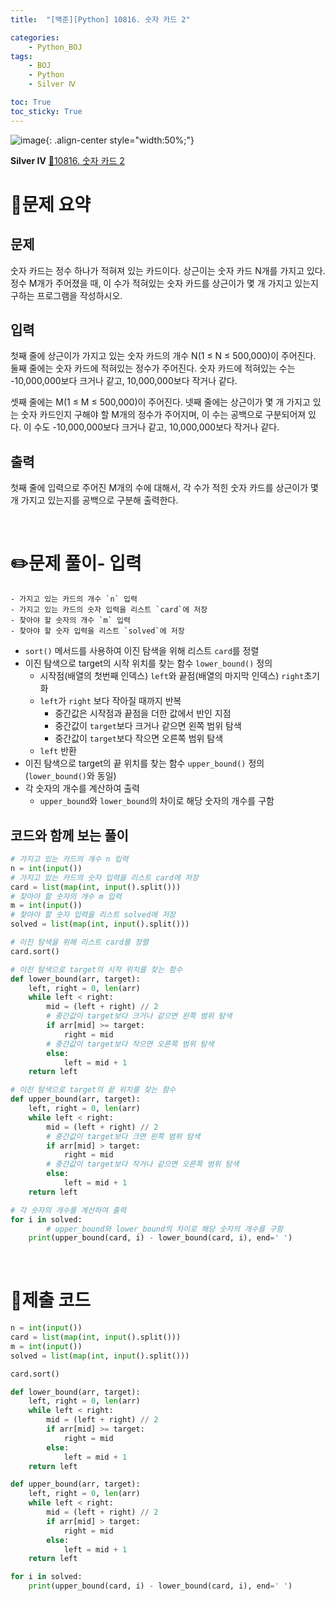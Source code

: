 ```yaml
---
title:  "[백준][Python] 10816. 숫자 카드 2" 

categories: 
    - Python_BOJ
tags: 
    - BOJ
    - Python
    - Silver Ⅳ

toc: True
toc_sticky: True
---
```

![image](https://github.com/user-attachments/assets/32319fe8-99e9-4031-b5d1-9f1909b510dc){: .align-center style="width:50%;"}

**Silver Ⅳ** 
[🔗10816. 숫자 카드 2](https://www.acmicpc.net/problem/10816)

# 📝문제 요약
## 문제

숫자 카드는 정수 하나가 적혀져 있는 카드이다. 상근이는 숫자 카드 N개를 가지고 있다. 정수 M개가 주어졌을 때, 이 수가 적혀있는 숫자 카드를 상근이가 몇 개 가지고 있는지 구하는 프로그램을 작성하시오.

## 입력

첫째 줄에 상근이가 가지고 있는 숫자 카드의 개수 N(1 ≤ N ≤ 500,000)이 주어진다. 둘째 줄에는 숫자 카드에 적혀있는 정수가 주어진다. 숫자 카드에 적혀있는 수는 -10,000,000보다 크거나 같고, 10,000,000보다 작거나 같다.

셋째 줄에는 M(1 ≤ M ≤ 500,000)이 주어진다. 넷째 줄에는 상근이가 몇 개 가지고 있는 숫자 카드인지 구해야 할 M개의 정수가 주어지며, 이 수는 공백으로 구분되어져 있다. 이 수도 -10,000,000보다 크거나 같고, 10,000,000보다 작거나 같다.

## 출력

첫째 줄에 입력으로 주어진 M개의 수에 대해서, 각 수가 적힌 숫자 카드를 상근이가 몇 개 가지고 있는지를 공백으로 구분해 출력한다.


<br>

# ✏️문제 풀이- 입력
    - 가지고 있는 카드의 개수 `n` 입력
    - 가지고 있는 카드의 숫자 입력을 리스트 `card`에 저장
    - 찾아야 할 숫자의 개수 `m` 입력
    - 찾아야 할 숫자 입력을 리스트 `solved`에 저장
- `sort()` 메서드를 사용하여 이진 탐색을 위해 리스트 `card`를 정렬
- 이진 탐색으로 target의 시작 위치를 찾는 함수 `lower_bound()` 정의
    - 시작점(배열의 첫번째 인덱스) `left`와 끝점(배열의 마지막 인덱스) `right`초기화
    - `left`가 `right` 보다 작아질 때까지 반복
        - 중간값은 시작점과 끝점을 더한 값에서 반인 지점
        - 중간값이 `target`보다 크거나 같으면 왼쪽 범위 탐색
        - 중간값이 `target`보다 작으면 오른쪽 범위 탐색
    - `left` 반환
- 이진 탐색으로 target의 끝 위치를 찾는 함수 `upper_bound()` 정의(`lower_bound()`와 동일)
- 각 숫자의 개수를 계산하여 출력
    - `upper_bound`와 `lower_bound`의 차이로 해당 숫자의 개수를 구함

## 코드와 함께 보는 풀이

```python
# 가지고 있는 카드의 개수 n 입력
n = int(input())
# 가지고 있는 카드의 숫자 입력을 리스트 card에 저장
card = list(map(int, input().split()))
# 찾아야 할 숫자의 개수 m 입력
m = int(input())
# 찾아야 할 숫자 입력을 리스트 solved에 저장
solved = list(map(int, input().split()))

# 이진 탐색을 위해 리스트 card를 정렬
card.sort()

# 이진 탐색으로 target의 시작 위치를 찾는 함수
def lower_bound(arr, target):
    left, right = 0, len(arr)
    while left < right:
        mid = (left + right) // 2
        # 중간값이 target보다 크거나 같으면 왼쪽 범위 탐색
        if arr[mid] >= target:
            right = mid
        # 중간값이 target보다 작으면 오른쪽 범위 탐색
        else:
            left = mid + 1
    return left

# 이진 탐색으로 target의 끝 위치를 찾는 함수
def upper_bound(arr, target):
    left, right = 0, len(arr)
    while left < right:
        mid = (left + right) // 2
        # 중간값이 target보다 크면 왼쪽 범위 탐색
        if arr[mid] > target:
            right = mid
        # 중간값이 target보다 작거나 같으면 오른쪽 범위 탐색
        else:
            left = mid + 1
    return left

# 각 숫자의 개수를 계산하여 출력
for i in solved:
		# upper_bound와 lower_bound의 차이로 해당 숫자의 개수를 구함
    print(upper_bound(card, i) - lower_bound(card, i), end=' ')
```

<br>

# 💯제출 코드
```python
n = int(input())
card = list(map(int, input().split()))
m = int(input())
solved = list(map(int, input().split()))

card.sort()

def lower_bound(arr, target):
    left, right = 0, len(arr)
    while left < right:
        mid = (left + right) // 2
        if arr[mid] >= target:
            right = mid
        else:
            left = mid + 1
    return left

def upper_bound(arr, target):
    left, right = 0, len(arr)
    while left < right:
        mid = (left + right) // 2
        if arr[mid] > target:
            right = mid
        else:
            left = mid + 1
    return left

for i in solved:
    print(upper_bound(card, i) - lower_bound(card, i), end=' ')
```